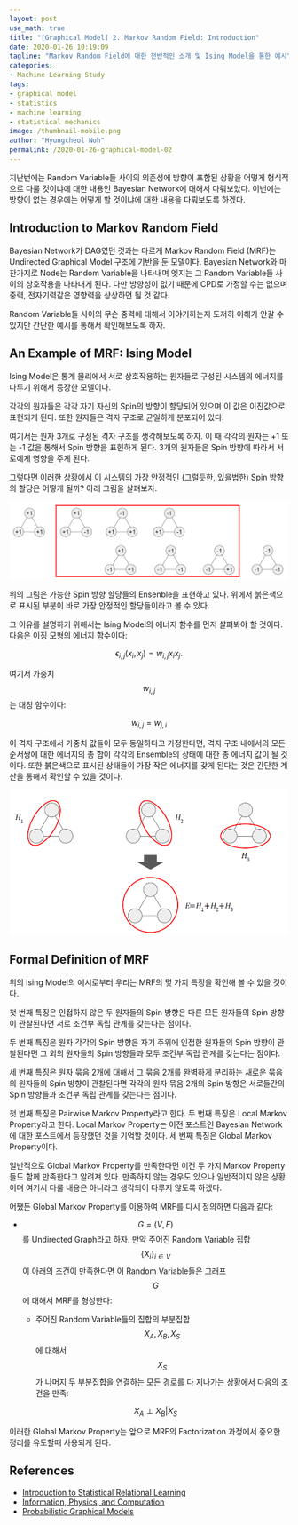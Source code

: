 ```yaml
---
layout: post
use_math: true
title: "[Graphical Model] 2. Markov Random Field: Introduction"
date: 2020-01-26 10:19:09
tagline: "Markov Random Field에 대한 전반적인 소개 및 Ising Model을 통한 예시"
categories:
- Machine Learning Study
tags:
- graphical model
- statistics
- machine learning
- statistical mechanics
image: /thumbnail-mobile.png
author: "Hyungcheol Noh"
permalink: /2020-01-26-graphical-model-02
---
```


지난번에는 Random Variable들 사이의 의존성에 방향이 포함된 상황을 어떻게 형식적으로 다룰 것이냐에 대한 내용인 Bayesian Network에 대해서 다뤄보았다. 이번에는 방향이 없는 경우에는 어떻게 할 것이냐에 대한 내용을 다뤄보도록 하겠다.

## Introduction to Markov Random Field
Bayesian Network가 DAG였던 것과는 다르게 Markov Random Field (MRF)는 Undirected Graphical Model 구조에 기반을 둔 모델이다. Bayesian Network와 마찬가지로 Node는 Random Variable을 나타내며 엣지는 그 Random Variable들 사이의 상호작용을 나타내게 된다. 다만 방향성이 없기 때문에 CPD로 가정할 수는 없으며 중력, 전자기력같은 영향력을 상상하면 될 것 같다.

Random Variable들 사이의 무슨 중력에 대해서 이야기하는지 도저히 이해가 안갈 수 있지만 간단한 예시를 통해서 확인해보도록 하자.

## An Example of MRF: Ising Model
Ising Model은 통계 물리에서 서로 상호작용하는 원자들로 구성된 시스템의 에너지를 다루기 위해서 등장한 모델이다.

각각의 원자들은 각각 자기 자신의 Spin의 방향이 할당되어 있으며 이 값은 이진값으로 표현되게 된다. 또한 원자들은 격자 구조로 균일하게 분포되어 있다.

여기서는 원자 3개로 구성된 격자 구조를 생각해보도록 하자. 이 때 각각의 원자는 +1 또는 -1 값을 통해서 Spin 방향을 표현하게 된다. 3개의 원자들은 Spin 방향에 따라서 서로에게 영향을 주게 된다.

그렇다면 이러한 상황에서 이 시스템의 가장 안정적인 (그럴듯한, 있을법한) Spin 방향의 할당은 어떻게 될까? 아래 그림을 살펴보자.

![](/assets/img/2020-01-26-graphical-model-02/2020-01-26-graphical-model-02_2020-01-26-10-26-01.png)

위의 그림은 가능한 Spin 방향 할당들의 Ensenble을 표현하고 있다. 위에서 붉은색으로 표시된 부분이 바로 가장 안정적인 할당들이라고 볼 수 있다.

그 이유를 설명하기 위해서는 Ising Model의 에너지 함수를 먼저 살펴봐야 할 것이다. 다음은 이징 모형의 에너지 함수이다:

$$
\epsilon_{i,j}(x_i, x_j) = w_{i,j}x_i x_j.
$$

여기서 가중치 $$w_{i,j}$$는 대칭 함수이다:

$$
w_{i,j} = w_{j, i}
$$

이 격자 구조에서 가중치 값들이 모두 동일하다고 가정한다면, 격자 구조 내에서의 모든 순서쌍에 대한 에너지의 총 합이 각각의 Ensemble의 상태에 대한 총 에너지 값이 될 것이다. 또한 붉은색으로 표시된 상태들이 가장 작은 에너지를 갖게 된다는 것은 간단한 계산을 통해서 확인할 수 있을 것이다.

![](/assets/img/2020-01-26-graphical-model-02/2020-01-26-graphical-model-02_2020-01-26-10-27-05.png)

## Formal Definition of MRF
위의 Ising Model의 예시로부터 우리는 MRF의 몇 가지 특징을 확인해 볼 수 있을 것이다.

첫 번째 특징은 인접하지 않은 두 원자들의 Spin 방향은 다른 모든 원자들의 Spin 방향이 관찰된다면 서로 조건부 독립 관계를 갖는다는 점이다.

두 번째 특징은 원자 각각의 Spin 방향은 자기 주위에 인접한 원자들의 Spin 방향이 관찰된다면 그 외의 원자들의 Spin 방향들과 모두 조건부 독립 관계를 갖는다는 점이다.

세 번째 특징은 원자 묶음 2개에 대해서 그 묶음 2개를 완벽하게 분리하는 새로운 묶음의 원자들의 Spin 방향이 관찰된다면 각각의 원자 묶음 2개의 Spin 방향은 서로들간의 Spin 방향들과 조건부 독립 관계를 갖는다는 점이다.

첫 번째 특징은 Pairwise Markov Property라고 한다. 두 번째 특징은 Local Markov Property라고 한다. Local Markov Property는 이전 포스트인 Bayesian Network에 대한 포스트에서 등장했던 것을 기억할 것이다. 세 번째 특징은 Global Markov Property이다.

일반적으로 Global Markov Property를 만족한다면 이전 두 가지 Markov Property들도 함께 만족한다고 알려져 있다. 만족하지 않는 경우도 있으나 일반적이지 않은 상황이며 여기서 다룰 내용은 아니라고 생각되어 다루지 않도록 하겠다.

어쨌든 Global Markov Property를 이용하여 MRF를 다시 정의하면 다음과 같다:
- $$G=(V, E)$$를 Undirected Graph라고 하자. 만약 주어진 Random Variable 집합 $$\{ X_i\}_{i\in V}$$이 아래의 조건이 만족한다면 이 Random Variable들은 그래프 $$G$$에 대해서 MRF를 형성한다:
    - 주어진 Random Variable들의 집합의 부분집합 $$X_A, X_B, X_S$$에 대해서 $$X_S$$가 나머지 두 부분집합을 연결하는 모든 경로를 다 지나가는 상황에서 다음의 조건을 만족:

    $$
    X_A \perp X_B | X_S
    $$

이러한 Global Markov Property는 앞으로 MRF의 Factorization 과정에서 중요한 정리를 유도할때 사용되게 된다.

## References
- [Introduction to Statistical Relational Learning](https://mitpress.mit.edu/books/introduction-statistical-relational-learning)
- [Information, Physics, and Computation](https://web.stanford.edu/~montanar/RESEARCH/book.html)
- [Probabilistic Graphical Models](https://mitpress.mit.edu/books/probabilistic-graphical-models)